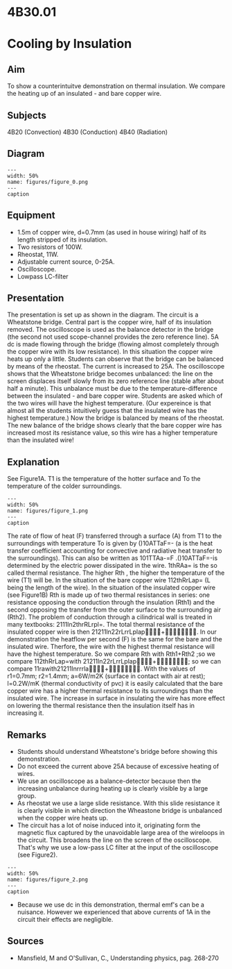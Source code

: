 # 4B30.01 
  # Cooling by Insulation 
    
  
## Aim   
 To show a counterintuitve demonstration on thermal insulation. We compare the heating up of an insulated - and bare copper wire.    
  
## Subjects   
 4B20 (Convection) 4B30 (Conduction) 4B40 (Radiation)   
  
## Diagram   
   
```{figure} figures/figure_0.png  
---  
width: 50%  
name: figures/figure_0.png  
---  
caption  
``` 
      
  
## Equipment   
 
 *  1.5m of copper wire, d=0.7mm (as used in house wiring) half of its length stripped of its insulation. 
 *  Two resistors of 100W. 
 *  Rheostat, 11W. 
 *  Adjustable current source, 0-25A. 
 *  Oscilloscope. 
 *  Lowpass LC-filter
     
  
## Presentation   
 The presentation is set up as shown in the diagram. The circuit is a Wheatstone bridge. Central part is the copper wire, half of its insulation removed. The oscilloscope is used as the balance detector in the bridge (the second not used scope-channel provides the zero reference line). 5A dc is made flowing through the bridge (flowing almost completely through the copper wire with its low resistance). In this situation the copper wire heats up only a little. Students can observe that the bridge can be balanced by means of the rheostat. The current is increased to 25A. The oscilloscope shows that the Wheatstone bridge becomes unbalanced: the line on the screen displaces itself slowly from its zero reference line (stable after about half a minute). This unbalance must be due to the temperature-difference between the insulated - and bare copper wire. Students are asked which of the two wires will have the highest temperature. (Our expereince is that almost all the students intuitively guess that the insulated wire has the highest temperature.) Now the bridge is balanced by means of the rheostat. The new balance of the bridge shows clearly that the bare copper wire has increased most its resistance value, so this wire has a higher temperature than the insulated wire!    
  
## Explanation   
 See Figure1A. T1 is the temperature of the hotter surface and To the temperature of the colder surroundings.    
```{figure} figures/figure_1.png  
---  
width: 50%  
name: figures/figure_1.png  
---  
caption  
``` 
 The rate of flow of heat (F) transferred through a surface (A) from T1 to the surroundings with temperature To is given by ()10ATTaF=- (a is the heat transfer coefficient accounting for convective and radiative heat transfer to the surroundings). This can also be written as 101TTAa-=F .()10ATTaF=-is determined by the electric power dissipated in the wire. 1thRAa= is the so called thermal resistance. The higher Rth , the higher the temperature of the wire (T1) will be. In the situation of the bare copper wire 112thRrLap= (L being the length of the wire). In the situation of the insulated copper wire (see Figure1B) Rth is made up of two thermal resistances in series: one resistance opposing the conduction through the insulation (Rth1) and the second opposing the transfer from the outer surface to the surrounding air (Rth2). The problem of conduction through a cilindrical wall is treated in many textbooks: 2111ln2thrRLrpl=. The total thermal resistance of the insulated copper wire is then 21211ln22rLrrLplap+. In our demonstration the heatflow per second (F) is the same for the bare and the insulated wire. Therfore, the wire with the highest thermal resistance will have the highest temperature.  So we compare Rth with Rth1+Rth2 ;so we compare 112thRrLap=with 21211ln22rLrrLplap+; so we can compare 11rawith21211lnrrrla+. With the values of r1=0.7mm; r2=1.4mm; a=6W/m2K (surface in contact with air at rest); l=0.2W/mK (thermal conductivity of pvc) it is easily calculated that the bare copper wire has a higher thermal resistance to its surroundings than the insulated wire. The increase in surface in insulating the wire has more effect on lowering the thermal resistance then the insulation itself has in increasing it.    
  
## Remarks   
 
 *  Students should understand Wheatstone's bridge before showing this demonstration. 
 *  Do not exceed the current above 25A because of excessive heating of wires. 
 *  We use an oscilloscope as a balance-detector because then the increasing unbalance during heating up is clearly visible by a large group. 
 *  As rheostat we use a large slide resistance. With this slide resistance it is clearly visible in which direction the Wheastone bridge is unbalanced when the copper wire heats up. 
 *  The circuit has a lot of noise induced into it, originating form the magnetic flux captured by the unavoidable large area of the wireloops in the circuit. This broadens the line on the screen of the oscilloscope. That's why we use a low-pass LC filter at the input of the oscilloscope (see Figure2).   
```{figure} figures/figure_2.png  
---  
width: 50%  
name: figures/figure_2.png  
---  
caption  
``` 
 
 *  Because we use dc in this demonstration, thermal emf's can be a nuisance. However we experienced that above currents of 1A in the circuit their effects are negligible.
   
  
## Sources   
 
 *  Mansfield, M and O'Sullivan, C., Understanding physics, pag. 268-270
  
